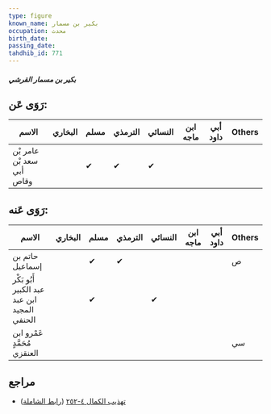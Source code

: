 ```yaml
---
type: figure
known_name: بكير بن مسمار
occupation: محدث
birth_date:
passing_date:
tahdhib_id: 771
---
```

##### بكير بن مسمار القرشي

## رَوَى عَن:
| الاسم                     | البخاري | مسلم | الترمذي | النسائي | ابن ماجه | أبي داود | Others |
| ------------------------- | ------- | ---- | ------- | ------- | -------- | -------- | ------ |
| عامر بْن سعد بْن أبي وقاص |         | ✔    | ✔       | ✔       |          |          |        |
## رَوَى عَنه:
| الاسم                                        | البخاري | مسلم | الترمذي | النسائي | ابن ماجه | أبي داود | Others |
| -------------------------------------------- | ------- | ---- | ------- | ------- | -------- | -------- | ------ |
| حاتم بن إسماعيل                              |         | ✔    | ✔       |         |          |          | ص      |
| أَبُو بَكْر عبد الكبير ابن عبد المجيد الحنفي |         | ✔    |         | ✔       |          |          |        |
| عَمْرو ابن مُحَمَّدٍ العنقزي                 |         |      |         |         |          |          | سي     |
## مراجع
- [تهذيب الكمال ٤-٢٥٢](obsidian://open?vault=Tahdhib-al-Kamal&file=Figures/٧٧١-بكير%20بن%20مسمار%20القرشي) ([رابط الشاملة](https://shamela.ws/book/3722/1766))